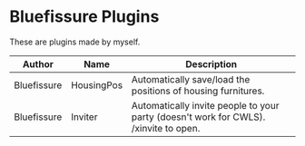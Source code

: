 # Bluefissure Plugins

These are plugins made by myself.


| Author | Name | Description |
|---------------|---------------|-----------------|
| Bluefissure | HousingPos | Automatically save/load the positions of housing furnitures. |
| Bluefissure | Inviter | Automatically invite people to your party (doesn't work for CWLS). /xinvite to open. |

